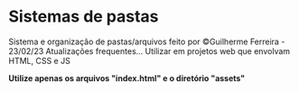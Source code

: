 # Sistemas de pastas
Sistema e organização de pastas/arquivos feito por &copy;Guilherme Ferreira - 23/02/23
Atualizações frequentes...
Utilizar em projetos web que envolvam HTML, CSS e JS

**Utilize apenas os arquivos "index.html" e o diretório "assets"**
